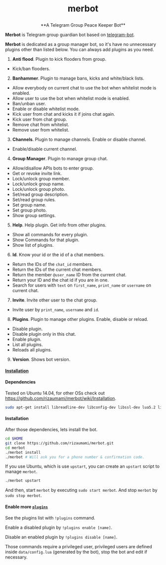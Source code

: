 # <p align="center">merbot

<p align="center">**A Telegram Group Peace Keeper Bot**


**Merbot** is Telegram group guardian bot based on [telegram-bot](https://github.com/yagop/telegram-bot).

**Merbot** is dedicated as a group manager bot, so it's have no unnecessary plugins other than listed below. You can always add plugins as you need.

1. **Anti flood**. Plugin to kick flooders from group.
  
  * Kick/ban flooders.

2. **Banhammer**. Plugin to manage bans, kicks and white/black lists.

  * Allow everybody on current chat to use the bot when whitelist mode is enabled.
  * Allow user to use the bot when whitelist mode is enabled.
  * Ban/unban user.
  * Enable or disable whitelist mode.
  * Kick user from chat and kicks it if joins chat again.
  * Kick user from chat group.
  * Remove chat from whitelist.
  * Remove user from whitelist.

3. **Channels**. Plugin to manage channels. Enable or disable channel.

  * Enable/disable current channel.

4. **Group Manager**. Plugin to manage group chat.

  * Allow/disallow APIs bots to enter group.
  * Get or revoke invite link.
  * Lock/unlock group member.
  * Lock/unlock group name.
  * Lock/unlock group photo.
  * Set/read group description.
  * Set/read group rules.
  * Set group name.
  * Set group photo.
  * Show group settings.

5. **Help**. Help plugin. Get info from other plugins.

  * Show all commands for every plugin.
  * Show Commands for that plugin.
  * Show list of plugins.

6. **Id**. Know your id or the id of a chat members.

  * Return the IDs of the `chat_id` members.
  * Return the IDs of the current chat members.
  * Return the member `@user_name` ID from the current chat.
  * Return your ID and the chat id if you are in one.
  * Search for users with `text` on `first_name`, `print_name` or `username` on current chat.

7. **Invite**. Invite other user to the chat group.

  * Invite user by `print_name`, `username` and `id`.

8. **Plugins**. Plugin to manage other plugins. Enable, disable or reload.

  * Disable plugin.
  * Disable plugin only in this chat.
  * Enable plugin.
  * List all plugins.
  * Reloads all plugins.

9. **Version**. Shows bot version.

#### [Installation](https://github.com/rizaumami/merbot/wiki/Installation)

#### Dependencies

Tested on Ubuntu 14.04, for other OSs check out https://github.com/rizaumami/merbot/wiki/Installation.

```bash
sudo apt-get install libreadline-dev libconfig-dev libssl-dev lua5.2 liblua5.2-dev libevent-dev make unzip git redis-server g++ libjansson-dev libpython-dev expat libexpat1-dev
```

#### Installation

After those dependencies, lets install the bot.

```bash
cd $HOME
git clone https://github.com/rizaumami/merbot.git
cd merbot
./merbot install
./merbot # Will ask you for a phone number & confirmation code.
```

If you use Ubuntu, which is use `upstart`, you can create an `upstart` script to manage `merbot`.

```bash
./merbot upstart
```

And then, start `merbot` by executing `sudo start merbot`. And stop `merbot` by `sudo stop merbot`.


#### Enable more [`plugins`](https://github.com/rizaumami/merbot/tree/master/plugins)

See the plugins list with `!plugins` command.

Enable a disabled plugin by `!plugins enable [name]`.

Disable an enabled plugin by `!plugins disable [name]`.

Those commands require a privileged user, privileged users are defined inside `data/config.lua` (generated by the bot), stop the bot and edit if necessary.
